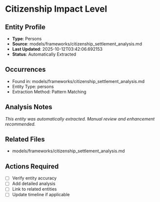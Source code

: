 # Citizenship Impact Level

## Entity Profile
- **Type**: Persons
- **Source**: models/frameworks/citizenship_settlement_analysis.md
- **Last Updated**: 2025-10-12T03:42:06.692153
- **Status**: Automatically Extracted

## Occurrences
- Found in: models/frameworks/citizenship_settlement_analysis.md
- Entity Type: persons
- Extraction Method: Pattern Matching

## Analysis Notes
*This entity was automatically extracted. Manual review and enhancement recommended.*

## Related Files
- models/frameworks/citizenship_settlement_analysis.md

## Actions Required
- [ ] Verify entity accuracy
- [ ] Add detailed analysis
- [ ] Link to related entities
- [ ] Update timeline if applicable
